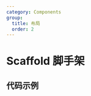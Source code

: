```yaml
---
category: Components
group:
  title: 布局
  order: 2
---
```

# Scaffold 脚手架

## 代码示例
<code src="./demo/base.tsx"></code>
